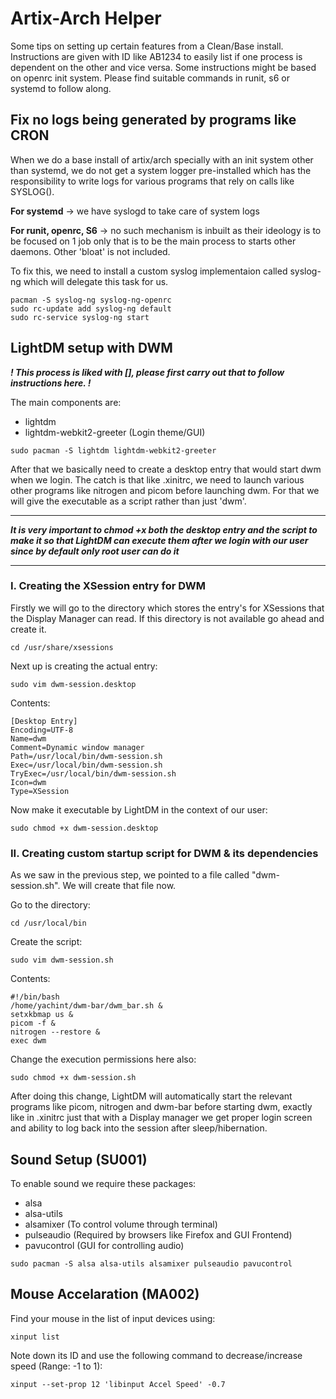 # Artix-Arch Helper 
Some tips on setting up certain features from a Clean/Base install. Instructions are given with ID like AB1234 to easily list if one process is dependent on the other and vice versa. Some instructions might be based on openrc init system. Please find suitable commands in runit, s6 or systemd to follow along.

## Fix no logs being generated by programs like CRON
When we do a base install of artix/arch specially with an init system other than systemd, we do not get a system logger pre-installed which has the responsibility to write logs for various programs that rely on calls like SYSLOG().

**For systemd** -> we have syslogd to take care of system logs

**For runit, openrc, S6** -> no such mechanism is inbuilt as their ideology is to be focused on 1 job only that is to be the main process to starts other daemons. Other 'bloat' is not included.

To fix this, we need to install a custom syslog implementaion called syslog-ng which will delegate this task for us.

```
pacman -S syslog-ng syslog-ng-openrc
sudo rc-update add syslog-ng default
sudo rc-service syslog-ng start
```

## LightDM setup with DWM
***! This process is liked with [], please first carry out that to follow instructions here. !***

The main components are:
- lightdm
- lightdm-webkit2-greeter (Login theme/GUI)

```
sudo pacman -S lightdm lightdm-webkit2-greeter
```

After that we basically need to create a desktop entry that would start dwm when we login. The catch is that like .xinitrc, we need to launch various other programs like nitrogen and picom before launching dwm. For that we will give the executable as a script rather than just 'dwm'.

---
***It is very important to chmod +x both the desktop entry and the script to make it so that LightDM can execute them after we login with our user since by default only root user can do it*** 

---

### I. Creating the XSession entry for DWM 
Firstly we will go to the directory which stores the entry's for XSessions that the Display Manager can read. If this directory is not available go ahead and create it.

```
cd /usr/share/xsessions
```
Next up is creating the actual entry:

```
sudo vim dwm-session.desktop
```

Contents:
```
[Desktop Entry]
Encoding=UTF-8
Name=dwm
Comment=Dynamic window manager
Path=/usr/local/bin/dwm-session.sh
Exec=/usr/local/bin/dwm-session.sh
TryExec=/usr/local/bin/dwm-session.sh
Icon=dwm
Type=XSession
```
Now make it executable by LightDM in the context of our user:
```
sudo chmod +x dwm-session.desktop
```

### II. Creating custom startup script for DWM & its dependencies
As we saw in the previous step, we pointed to a file called "dwm-session.sh". We will create that file now.

Go to the directory:
```
cd /usr/local/bin
```

Create the script:
```
sudo vim dwm-session.sh
```

Contents:
```
#!/bin/bash
/home/yachint/dwm-bar/dwm_bar.sh &
setxkbmap us &
picom -f &
nitrogen --restore &
exec dwm
```

Change the execution permissions here also:
```
sudo chmod +x dwm-session.sh
```
After doing this change, LightDM will automatically start the relevant programs like picom, nitrogen and dwm-bar before starting dwm, exactly like in .xinitrc just that with a Display manager we get proper login screen and ability to log back into the session after sleep/hibernation.

## Sound Setup (SU001)
To enable sound we require these packages:
- alsa
- alsa-utils
- alsamixer (To control volume through terminal)
- pulseaudio (Required by browsers like Firefox and GUI Frontend)
- pavucontrol (GUI for controlling audio)

```
sudo pacman -S alsa alsa-utils alsamixer pulseaudio pavucontrol
```

## Mouse Accelaration (MA002)
Find your mouse in the list of input devices using:
```
xinput list
```

Note down its ID and use the following command to decrease/increase speed (Range: -1 to 1):
```
xinput --set-prop 12 'libinput Accel Speed' -0.7
```
